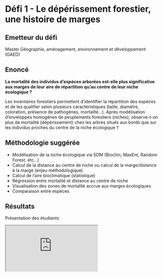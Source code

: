 # Défi 1 - Le dépérissement forestier, une histoire de marges

## Emetteur du défi

Master Géographie, aménagement, environnement et développement (GAED)

## Enoncé 

**La mortalité des individus d’espèces arborées est-elle plus significative aux marges de leur aire de répartition qu’au centre de leur niche écologique ?**

Les inventaires forestiers permettent d’identifier la répartition des espèces et de les qualifier selon plusieurs caractéristiques (taille, diamètre, coloration, présence de pathogènes, mortalité…). Après modélisation d’enveloppes homogènes de peuplements forestiers (niches), observe-t-on plus de mortalité (dépérissement) chez les arbres situés aux bords que sur les individus proches du centre de la niche écologique ? 

## Méthodologie suggérée

* Modélisation de la niche écologique via SDM (Bioclim, MaxEnt, Random Forest, etc...)
* Calcul de la distance au centre de niche ou calcul de la marge/distance à la marge (enjeu méthodologique)
* Calcul de l’aire bioclimatique (statistique)
* Régression entre mortalité et distance au centre de niche
* Visualisation des zones de mortalité accrue aux marges écologiques
* Comparaison entre espèces

## Résultats 

Présentation des étudiants 

<iframe src="https://github.com/CRIGE-PACA-lab/hackathon_crige_2025/blob/main/resultats/Aix/D%C3%A9fi%201%20-%20Le%20d%C3%A9p%C3%A9rissement%20forestier%2C%20une%20histoire%20de%20marges/Pr%C3%A9sentation.pdf"></iframe>